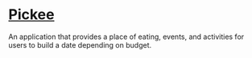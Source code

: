 # [Pickee](https://kyblockstacking.github.io/Pickee/)

An application that provides a place of eating, events, and activities for users to build a date depending on budget.
